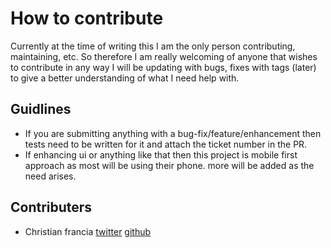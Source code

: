 # How to contribute

Currently at the time of writing this I am the only person contributing, maintaining, etc. So therefore I am really welcoming of anyone that wishes to contribute in any way
I will be updating with bugs, fixes with tags (later) to give a better understanding of what I need help with.

## Guidlines
- If you are submitting anything with a bug-fix/feature/enhancement then tests need to be written for it and attach the ticket number in the PR.
- If enhancing ui or anything like that then this project is mobile first approach as most will be using their phone.
more will be added as the need arises.






## Contributers
- Christian francia [twitter](https://twitter.com/BarnaChristian) [github](https://github.com/ctfrancia)